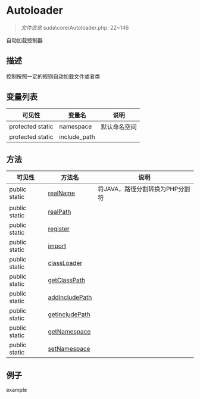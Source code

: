 #  Autoloader 

> *文件信息* suda\core\Autoloader.php: 22~146


自动加载控制器


## 描述



控制按照一定的规则自动加载文件或者类


## 变量列表
| 可见性 |  变量名   | 说明 |
|--------|----|------|
| protected  static  | namespace | 默认命名空间| 
| protected  static  | include_path | | 

## 方法

| 可见性 | 方法名 | 说明 |
|--------|-------|------|
|  public  static|[realName](Autoloader/realName.md) | 将JAVA，路径分割转换为PHP分割符 |
|  public  static|[realPath](Autoloader/realPath.md) |  |
|  public  static|[register](Autoloader/register.md) |  |
|  public  static|[import](Autoloader/import.md) |  |
|  public  static|[classLoader](Autoloader/classLoader.md) |  |
|  public  static|[getClassPath](Autoloader/getClassPath.md) |  |
|  public  static|[addIncludePath](Autoloader/addIncludePath.md) |  |
|  public  static|[getIncludePath](Autoloader/getIncludePath.md) |  |
|  public  static|[getNamespace](Autoloader/getNamespace.md) |  |
|  public  static|[setNamespace](Autoloader/setNamespace.md) |  |
 

## 例子

example
